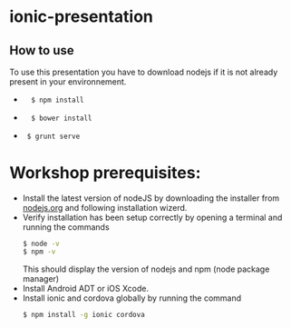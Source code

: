 # ionic-presentation

## How to use
To use this presentation you have to download nodejs if it is not already present in your environnement.
- ```sh
    $ npm install
- ```sh
    $ bower install
 - ```sh
    $ grunt serve
# Workshop prerequisites:

- Install the latest version of nodeJS by downloading the installer from [nodejs.org](https://nodejs.org/en/) and following installation wizerd.
- Verify installation has been setup correctly by opening a terminal and running the commands
    ```sh
    $ node -v
    $ npm -v
    ```
   This should display the version of nodejs and npm (node package manager)
- Install Android ADT or iOS Xcode.
- Install ionic and cordova globally by running the command
    ```sh
    $ npm install -g ionic cordova
    ```
